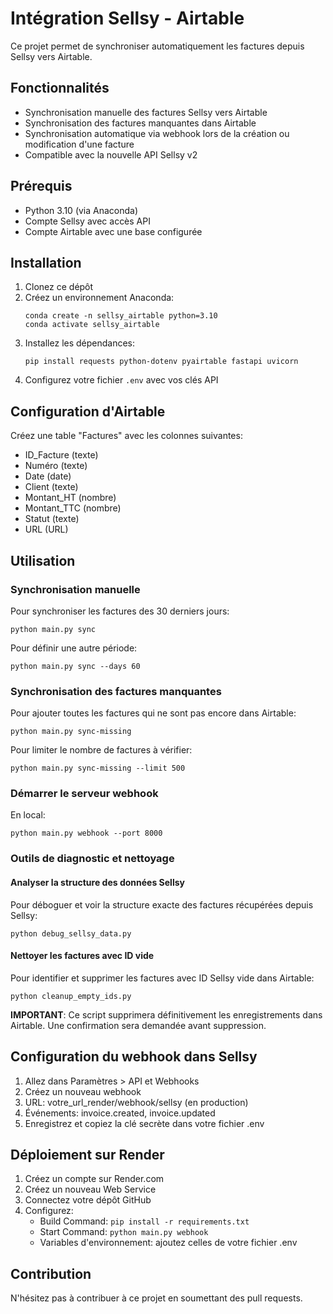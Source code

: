 # Intégration Sellsy - Airtable

Ce projet permet de synchroniser automatiquement les factures depuis Sellsy vers Airtable.

## Fonctionnalités

- Synchronisation manuelle des factures Sellsy vers Airtable
- Synchronisation des factures manquantes dans Airtable
- Synchronisation automatique via webhook lors de la création ou modification d'une facture
- Compatible avec la nouvelle API Sellsy v2

## Prérequis

- Python 3.10 (via Anaconda)
- Compte Sellsy avec accès API
- Compte Airtable avec une base configurée

## Installation

1. Clonez ce dépôt
2. Créez un environnement Anaconda:
   ```
   conda create -n sellsy_airtable python=3.10
   conda activate sellsy_airtable
   ```
3. Installez les dépendances:
   ```
   pip install requests python-dotenv pyairtable fastapi uvicorn
   ```
4. Configurez votre fichier `.env` avec vos clés API

## Configuration d'Airtable

Créez une table "Factures" avec les colonnes suivantes:
- ID_Facture (texte)
- Numéro (texte)
- Date (date)
- Client (texte)
- Montant_HT (nombre)
- Montant_TTC (nombre)
- Statut (texte)
- URL (URL)

## Utilisation

### Synchronisation manuelle

Pour synchroniser les factures des 30 derniers jours:
```
python main.py sync
```

Pour définir une autre période:
```
python main.py sync --days 60
```

### Synchronisation des factures manquantes

Pour ajouter toutes les factures qui ne sont pas encore dans Airtable:
```
python main.py sync-missing
```

Pour limiter le nombre de factures à vérifier:
```
python main.py sync-missing --limit 500
```

### Démarrer le serveur webhook

En local:
```
python main.py webhook --port 8000
```

### Outils de diagnostic et nettoyage

#### Analyser la structure des données Sellsy
Pour déboguer et voir la structure exacte des factures récupérées depuis Sellsy:
```
python debug_sellsy_data.py
```

#### Nettoyer les factures avec ID vide
Pour identifier et supprimer les factures avec ID Sellsy vide dans Airtable:
```
python cleanup_empty_ids.py
```

**IMPORTANT**: Ce script supprimera définitivement les enregistrements dans Airtable. Une confirmation sera demandée avant suppression.

## Configuration du webhook dans Sellsy

1. Allez dans Paramètres > API et Webhooks
2. Créez un nouveau webhook
3. URL: votre_url_render/webhook/sellsy (en production)
4. Événements: invoice.created, invoice.updated
5. Enregistrez et copiez la clé secrète dans votre fichier .env

## Déploiement sur Render

1. Créez un compte sur Render.com
2. Créez un nouveau Web Service
3. Connectez votre dépôt GitHub
4. Configurez:
   - Build Command: `pip install -r requirements.txt`
   - Start Command: `python main.py webhook`
   - Variables d'environnement: ajoutez celles de votre fichier .env

## Contribution

N'hésitez pas à contribuer à ce projet en soumettant des pull requests.
